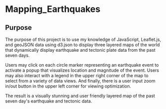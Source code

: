 # Mapping_Earthquakes
## Purpose
The purpose of this project is to use my knowledge of JavaScript, Leaflet.js, and geoJSON data using d3.json to display three layered maps of the world that dynamically display earthquake and tectonic plate data from the past seven days. 

Users may click on each circle marker representing an earthquake event to activate a popup that visualizes location and magnitude of the event. Users may also interact with a legend in the upper right corner of the map to select from a variety of data views. And finally, there is a user input zoom in/out button in the upper left corner for viewing optimization.

The result is a visually stunning and user friendly layered map of the past seven day's earthquake and tectonic data.
